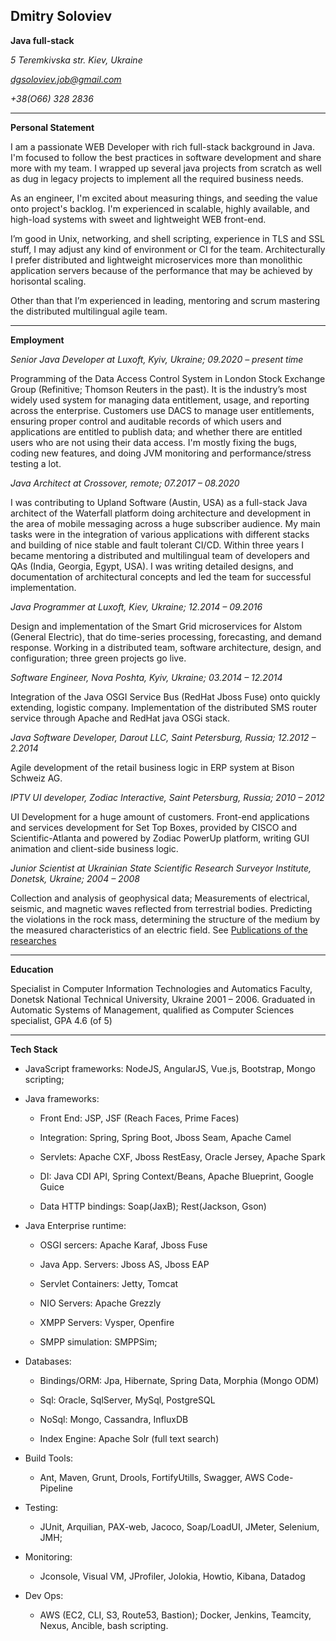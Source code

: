 ## Dmitry Soloviev

**Java full-stack**

*5 Teremkivska str. Kiev, Ukraine*

*dgsoloviev.job@gmail.com*

*+38(O66) 328 2836*

---

**Personal Statement**

I am a passionate WEB Developer with rich full-stack background in Java. I'm focused to follow the best practices in software development and share more with my team. I wrapped up several java projects from scratch as well as dug in legacy projects to implement all the required business needs.

As an engineer, I'm excited about measuring things, and seeding the value onto project's backlog. I'm experienced in scalable, highly available, and high-load systems with sweet and lightweight WEB front-end.

I’m good in Unix, networking, and shell scripting, experience in TLS and SSL stuff, I may adjust any kind of environment or CI for the team. Architecturally I prefer distributed and lightweight microservices more than monolithic application servers because of the performance that may be achieved by horisontal scaling.

Other than that I’m experienced in leading, mentoring and scrum mastering the distributed multilingual agile team.

---

**Employment**

*Senior Java Developer at Luxoft, Kyiv, Ukraine; 09.2020 – present time* 

Programming of the Data Access Control System in London Stock Exchange Group (Refinitive; Thomson Reuters in the past). It is the industry’s most widely used system for managing data entitlement, usage, and reporting across the enterprise. Customers use DACS to manage user entitlements, ensuring proper control and auditable records of which users and applications are entitled to publish data; and whether there are entitled users who are not using their data access. I'm mostly fixing the bugs, coding new features, and doing JVM monitoring and performance/stress testing a lot.

*Java Architect at Crossover, remote; 07.2017 – 08.2020*

I was contributing to Upland Software (Austin, USA) as a full-stack Java architect of the Waterfall platform doing architecture and development in the area of mobile messaging across a huge subscriber audience. My main tasks were in the integration of various applications with different stacks and building of nice stable and fault tolerant CI/CD. Within three years I became mentoring a distributed and multilingual team of developers and QAs (India, Georgia, Egypt, USA). I was writing detailed designs, and documentation of architectural concepts and led the team for successful implementation.

*Java Programmer at Luxoft, Kiev, Ukraine; 12.2014 – 09.2016*

Design and implementation of the Smart Grid microservices for Alstom (General Electric), that do time-series processing, forecasting, and demand response. Working in a distributed team, software architecture, design, and configuration; three green projects go live.

*Software Engineer, Nova Poshta, Kyiv, Ukraine; 03.2014 – 12.2014*

Integration of the Java OSGI Service Bus (RedHat Jboss Fuse) onto quickly extending, logistic company. Implementation of the distributed SMS router service through Apache and RedHat java OSGi stack.

*Java Software Developer, Darout LLC, Saint Petersburg, Russia; 12.2012 – 2.2014*

Agile development of the retail business logic in ERP system at Bison Schweiz AG.

*IPTV UI developer, Zodiac Interactive, Saint Petersburg, Russia; 2010 – 2012*

UI Development for a huge amount of customers. Front-end applications and services development for Set Top Boxes, provided by CISCO and Scientific-Atlanta and powered by Zodiac PowerUp platform, writing GUI animation and client-side business logic.

*Junior Scientist at Ukrainian State Scientific Research Surveyor Institute, Donetsk, Ukraine; 2004 – 2008*

Collection and analysis of geophysical data; Measurements of electrical, seismic, and magnetic waves reflected from terrestrial bodies. Predicting the violations in the rock mass, determining the structure of the medium by the measured characteristics of an electric field. See [Publications of the researches](https://github.com/soulaway/cv/blob/master/resources/geophisics-pub.md)

---

**Education**

Specialist in Computer Information Technologies and Automatics Faculty, Donetsk National Technical University, Ukraine 2001 – 2006. Graduated in Automatic Systems of Management, qualified as Computer Sciences specialist, GPA 4.6 (of 5)

---

**Tech Stack**

* JavaScript frameworks: NodeJS, AngularJS, Vue.js, Bootstrap, Mongo scripting;

* Java frameworks:

  * Front End: JSP, JSF (Reach Faces, Prime Faces)

  * Integration: Spring, Spring Boot, Jboss Seam, Apache Camel

  * Servlets: Apache CXF, Jboss RestEasy, Oracle Jersey, Apache Spark

  * DI: Java CDI API, Spring Context/Beans, Apache Blueprint, Google Guice

  * Data HTTP bindings: Soap(JaxB); Rest(Jackson, Gson)

* Java Enterprise runtime:

  * OSGI sercers: Apache Karaf, Jboss Fuse

  * Java App. Servers: Jboss AS, Jboss EAP

  * Servlet Containers: Jetty, Tomcat

  * NIO Servers: Apache Grezzly

  * XMPP Servers: Vysper, Openfire

  * SMPP simulation: SMPPSim;

* Databases:

  * Bindings/ORM: Jpa, Hibernate, Spring Data, Morphia (Mongo ODM)

  * Sql: Oracle, SqlServer, MySql, PostgreSQL

  * NoSql: Mongo, Cassandra, InfluxDB

  * Index Engine: Apache Solr (full text search)

* Build Tools:

  * Ant, Maven, Grunt, Drools, FortifyUtills, Swagger, AWS Code-Pipeline

* Testing:

  * JUnit, Arquilian, PAX-web, Jacoco, Soap/LoadUI, JMeter, Selenium, JMH;

* Monitoring:
  * Jconsole, Visual VM, JProfiler, Jolokia, Howtio, Kibana, Datadog

* Dev Ops:
  * AWS (EC2, CLI, S3, Route53, Bastion); Docker, Jenkins, Teamcity, Nexus, Ancible, bash scripting.
